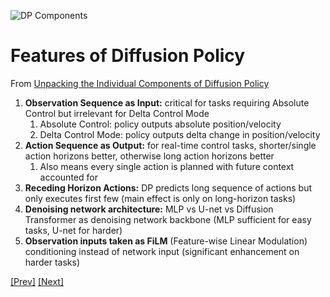 ![DP Components](../../Images/Screenshot%202024-12-29%20at%202.55.36 PM.png)

# Features of Diffusion Policy

From [Unpacking the Individual Components of Diffusion Policy](https://arxiv.org/pdf/2412.00084)

1. **Observation Sequence as Input:** critical for tasks requiring Absolute Control but  irrelevant for Delta Control Mode
    1. Absolute Control: policy outputs absolute position/velocity
    2. Delta Control Mode: policy outputs delta change in position/velocity
2. **Action Sequence as Output:** for real-time control tasks, shorter/single action horizons better, otherwise long action horizons better
    1. Also means every single action is planned with future context accounted for
3. **Receding Horizon Actions:** DP predicts long sequence of actions but only executes first few (main effect is only on long-horizon tasks)
4. **Denoising network architecture:** MLP vs U-net vs Diffusion Transformer as denoising network backbone (MLP sufficient for easy tasks, U-net for harder)
5. **Observation inputs taken as FiLM** (Feature-wise Linear Modulation) conditioning instead of network input (significant enhancement on harder tasks)

[[Prev]](../1.1:%20Action%20Diffusion/Action%20Diffusion.md) [[Next]](../../2:%20Diffusion%20Transformer/2.1:%20DiT/DiT.md)